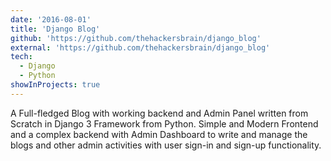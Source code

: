 ```yaml
---
date: '2016-08-01'
title: 'Django Blog'
github: 'https://github.com/thehackersbrain/django_blog'
external: 'https://github.com/thehackersbrain/django_blog'
tech:
  - Django
  - Python
showInProjects: true
---
```


A Full-fledged Blog with working backend and Admin Panel written from Scratch in Django 3 Framework from Python. Simple and Modern Frontend and a complex backend with Admin Dashboard to write and manage the blogs and other admin activities with user sign-in and sign-up functionality.
